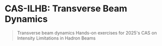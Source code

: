 # CAS-ILHB: Transverse Beam Dynamics
> Transverse beam dynamics Hands-on exercises for 2025's CAS on Intensity Limitations in Hadron Beams 
